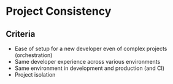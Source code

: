 # Project Consistency

## Criteria

* Ease of setup for a new developer even of complex projects (orchestration)
* Same developer experience across various environments
* Same environment in development and production (and CI)
* Project isolation
